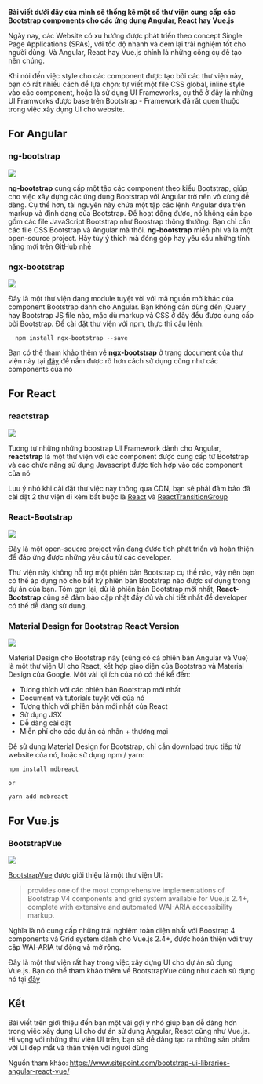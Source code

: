 **Bài viết dưới đây của mình sẽ thống kê một số thư viện cung cấp các Bootstrap components cho các ứng dụng Angular, React hay Vue.js**

Ngày nay, các Website có xu hướng được phát triển theo concept Single Page Applications (SPAs), với tốc độ nhanh và đem lại trải nghiệm tốt cho người dùng. Và Angular, React hay Vue.js chính là những công cụ để tạo nên chúng.

Khi nói đến việc style cho các component được tạo bởi các thư viện này, bạn có rất nhiều cách để lựa chọn: tự viết một file CSS global, inline style vào các component, hoặc là sử dụng UI Frameworks, cụ thể ở đây là những UI Framworks được base trên Bootstrap - Framework đã rất quen thuộc trong việc xây dựng UI cho website.

## For Angular
### ng-bootstrap
![](https://images.viblo.asia/bf55c1d2-2f44-41e9-a3c1-266e47f9c083.png)

**ng-bootstrap** cung cấp một tập các component theo kiểu Bootstrap, giúp cho việc xây dựng các ứng dụng Bootstrap với Angular trở nên vô cùng dễ dàng. Cụ thể hơn, tài nguyên này chứa một tập các lệnh Angular dựa trên markup và định dạng của Bootstrap. Để hoạt động được, nó không cần bao gồm các file JavaScript Bootstrap như Boostrap thông thường. Bạn chỉ cần các file CSS Bootstrap và Angular mà thôi. **ng-bootstrap** miễn phí và là một open-source project. Hãy tùy ý thích mà đóng góp hay yêu cầu những tính năng mới trên GitHub nhé

### ngx-bootstrap
![](https://images.viblo.asia/c7f40aa5-74f6-4ed5-9105-a243923cf177.png)

Đây là một thư viện dạng module tuyệt vời với mã nguồn mở khác của component Bootstrap dành cho Angular. Bạn không cần dùng đến jQuery hay Bootstrap JS file nào, mặc dù markup và CSS ở đây đều được cung cấp bởi Bootstrap. 
Để cài đặt thư viện với npm, thực thi câu lệnh: 

```
  npm install ngx-bootstrap --save
```

Bạn có thể tham khảo thêm về **ngx-bootstrap** ở trang document của thư viện này tại [đây](https://valor-software.com/ngx-bootstrap/#/documentation) để nắm được rõ hơn cách sử dụng cũng như các components của nó

## For React

### reactstrap
![](https://images.viblo.asia/b550ac34-a778-45e6-a7fd-298536d4c432.png)

Tương tự những những boostrap UI Framework dành cho Angular, **reactstrap** là một thư viện với các component được cung cấp từ Bootstrap và các chức năng sử dụng Javascript được tích hợp vào các component của nó

Lưu ý nhỏ khi cài đặt thư việc này thông qua CDN, bạn sẽ phải đảm bảo đã cài đặt 2 thư viện đi kèm bắt buộc là [React](https://cdnjs.com/libraries/react) và [ReactTransitionGroup](https://unpkg.com/react-transition-group@4.3.0/dist/react-transition-group.min.js)

### React-Bootstrap
![](https://images.viblo.asia/11504333-a345-448a-a855-5ee6fb38f045.png)

Đây là một open-soucre project vẫn đang được tích phát triển và hoàn thiện để đáp ứng được những yêu cầu từ các developer.

Thư viện này không hỗ trợ một phiên bản Bootstrap cụ thể nào, vậy nên bạn có thể áp dụng nó cho bất kỳ phiên bản Bootstrap nào được sử dụng trong dự án của bạn. Tóm gọn lại, dù là phiên bản Bootstrap mới nhất, **React-Bootstrap** cũng sẽ đảm bảo cập nhật đầy đủ và chi tiết nhất để developer có thể dễ dàng sử dụng.

### Material Design for Bootstrap React Version
![](https://images.viblo.asia/0f91cfce-5d9b-4c40-ac8c-55559d563868.png)

Material Design cho Bootstrap này (cũng có cả phiên bản Angular và Vue) là một thư viện UI cho React, kết hợp giao diện của Bootstrap và Material Design của Google. Một vài lợi ích của nó có thể kể đến:
* Tương thích với các phiên bản Bootstrap mới nhất
* Document và tutorials tuyệt vời của nó
* Tương thích với phiên bản mới nhất của React
* Sử dụng JSX
* Dễ dàng cài đặt
* Miễn phí cho các dự án cá nhân + thương mại

Để sử dụng Material Design for Bootstrap, chỉ cần download trực tiếp từ website của nó, hoặc sử dụng npm / yarn:

```
npm install mdbreact

or 

yarn add mdbreact
```

## For Vue.js
### BootstrapVue
![](https://images.viblo.asia/25526276-8458-4deb-9c42-59ebbe7d694f.png)

[BootstrapVue](https://bootstrap-vue.js.org/) được giới thiệu là một thư viện UI:

> provides one of the most comprehensive implementations of Bootstrap V4 components and grid system available for Vue.js 2.4+, complete with extensive and automated WAI-ARIA accessibility markup.

Nghĩa là nó cung cấp những trải nghiệm toàn diện nhất với Boostrap 4 components và Grid system dành cho Vue.js 2.4+, được hoàn thiện với truy cập WAI-ARIA tự động và mở rộng.

Đây là một thư viện rất hay trong việc xây dựng UI cho dự án sử dụng Vue.js. Bạn có thể tham khảo thêm về BootstrapVue cũng như cách sử dụng nó tại [đây](https://bootstrap-vue.js.org/docs)

## Kết
Bài viết trên giới thiệu đến bạn một vài gợi ý nhỏ giúp bạn dễ dàng hơn trong việc xây dựng UI cho dự án sử dụng Angular, React cũng như Vue.js. Hi vọng với những thư viện UI trên, bạn sẽ dễ dàng tạo ra những sản phẩm với UI đẹp mắt và thân thiện với người dùng

Nguồn tham khảo: https://www.sitepoint.com/bootstrap-ui-libraries-angular-react-vue/